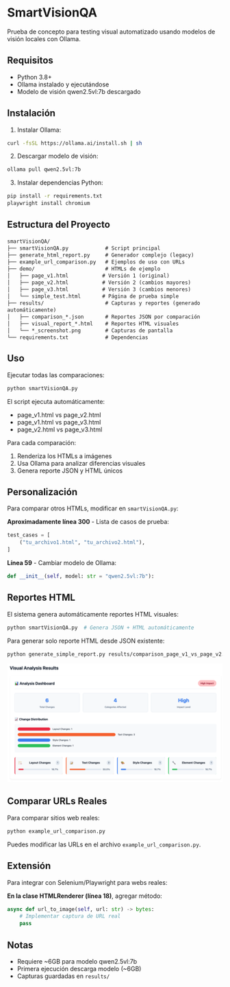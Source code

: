# SmartVisionQA

Prueba de concepto para testing visual automatizado usando modelos de visión locales con Ollama.

## Requisitos

- Python 3.8+
- Ollama instalado y ejecutándose
- Modelo de visión qwen2.5vl:7b descargado

## Instalación

1. Instalar Ollama:
```bash
curl -fsSL https://ollama.ai/install.sh | sh
```

2. Descargar modelo de visión:
```bash
ollama pull qwen2.5vl:7b
```

3. Instalar dependencias Python:
```bash
pip install -r requirements.txt
playwright install chromium
```

## Estructura del Proyecto

```
smartVisionQA/
├── smartVisionQA.py            # Script principal
├── generate_html_report.py     # Generador complejo (legacy)
├── example_url_comparison.py   # Ejemplos de uso con URLs
├── demo/                       # HTMLs de ejemplo
│   ├── page_v1.html           # Versión 1 (original)
│   ├── page_v2.html           # Versión 2 (cambios mayores)
│   ├── page_v3.html           # Versión 3 (cambios menores)
│   └── simple_test.html       # Página de prueba simple
├── results/                    # Capturas y reportes (generado automáticamente)
│   ├── comparison_*.json       # Reportes JSON por comparación
│   ├── visual_report_*.html    # Reportes HTML visuales
│   └── *_screenshot.png        # Capturas de pantalla
└── requirements.txt            # Dependencias
```

## Uso

Ejecutar todas las comparaciones:
```bash
python smartVisionQA.py
```

El script ejecuta automáticamente:
- page_v1.html vs page_v2.html
- page_v1.html vs page_v3.html  
- page_v2.html vs page_v3.html

Para cada comparación:
1. Renderiza los HTMLs a imágenes
2. Usa Ollama para analizar diferencias visuales
3. Genera reporte JSON y HTML únicos

## Personalización

Para comparar otros HTMLs, modificar en `smartVisionQA.py`:

**Aproximadamente línea 300** - Lista de casos de prueba:
```python
test_cases = [
    ("tu_archivo1.html", "tu_archivo2.html"),
]
```

**Línea 59** - Cambiar modelo de Ollama:
```python
def __init__(self, model: str = "qwen2.5vl:7b"): 
```

## Reportes HTML

El sistema genera automáticamente reportes HTML visuales:

```bash
python smartVisionQA.py  # Genera JSON + HTML automáticamente
```

Para generar solo reporte HTML desde JSON existente:
```bash
python generate_simple_report.py results/comparison_page_v1_vs_page_v2.json
```
![SmartQA Report](resources/img/VisualAnalysisResults.png)

## Comparar URLs Reales

Para comparar sitios web reales:

```bash
python example_url_comparison.py
```

Puedes modificar las URLs en el archivo `example_url_comparison.py`.

## Extensión

Para integrar con Selenium/Playwright para webs reales:

**En la clase HTMLRenderer (línea 18)**, agregar método:
```python
async def url_to_image(self, url: str) -> bytes:
    # Implementar captura de URL real
    pass
```

## Notas

- Requiere ~6GB para modelo qwen2.5vl:7b
- Primera ejecución descarga modelo (~6GB)
- Capturas guardadas en `results/`